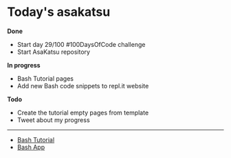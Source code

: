 # Today's asakatsu


**Done**

* Start day 29/100 #100DaysOfCode challenge
* Start AsaKatsu repository

**In progress**

* Bash Tutorial pages
* Add new Bash code snippets to repl.it website

**Todo**

* Create the tutorial empty pages from template
* Tweet about my progress

----

* [Bash Tutorial](https://sagecode.net/seng/bash.html)
* [Bash App](https://github.com/elucian/bash-repl)

